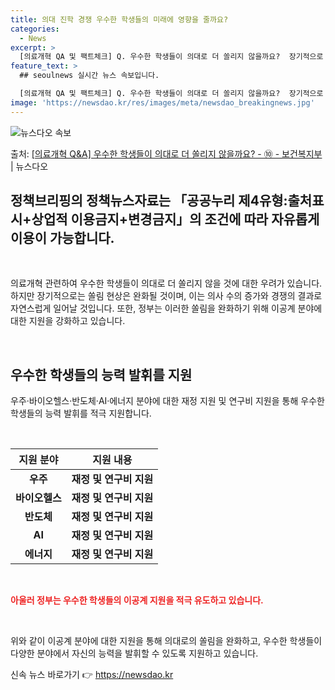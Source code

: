 ```yaml
---
title: 의대 진학 경쟁 우수한 학생들의 미래에 영향을 줄까요?
categories:
  - News
excerpt: >
  [의료개혁 QA 및 팩트체크] Q. 우수한 학생들이 의대로 더 쏠리지 않을까요?  장기적으로 쏠림현상은 완화…
feature_text: >
  ## seoulnews 실시간 뉴스 속보입니다.

  [의료개혁 QA 및 팩트체크] Q. 우수한 학생들이 의대로 더 쏠리지 않을까요?  장기적으로 쏠림현상은 완화…
image: 'https://newsdao.kr/res/images/meta/newsdao_breakingnews.jpg'
---
```


![뉴스다오 속보](https://newsdao.kr/res/images/meta/newsdao_breakingnews.jpg)

<p>출처: <a href="https://newsdao.kr/3440" rel="dofollow">[의료개혁 Q&A] 우수한 학생들이 의대로 더 쏠리지 않을까요? - ⑩ - 보건복지부</a> | 뉴스다오</p>

<h2 data-ke-size="size26">정책브리핑의 정책뉴스자료는 「공공누리 제4유형:출처표시+상업적 이용금지+변경금지」의 조건에 따라 자유롭게 이용이 가능합니다.</h2>
<p data-ke-size="size16">&nbsp;</p>
의료개혁 관련하여 우수한 학생들이 의대로 더 쏠리지 않을 것에 대한 우려가 있습니다. 하지만 장기적으로는 쏠림 현상은 완화될 것이며, 이는 의사 수의 증가와 경쟁의 결과로 자연스럽게 일어날 것입니다. 또한, 정부는 이러한 쏠림을 완화하기 위해 이공계 분야에 대한 지원을 강화하고 있습니다.
<p data-ke-size="size16">&nbsp;</p>

<h2 data-ke-size="size26">우수한 학생들의 능력 발휘를 지원</h2>
<p data-ke-size="size16">우주·바이오헬스·반도체·AI·에너지 분야에 대한 재정 지원 및 연구비 지원을 통해 우수한 학생들의 능력 발휘를 적극 지원합니다.</p>
<p data-ke-size="size16">&nbsp;</p>

<table>
    <thead>
        <tr>
            <th style="text-align: center;">지원 분야</th>
            <th style="text-align: center;">지원 내용</th>
        </tr>
    </thead>
    <tbody>
        <tr>
            <td style="text-align: center;"><b>우주</b></td>
            <td style="text-align: center;"><b>재정 및 연구비 지원</b></td>
        </tr>
        <tr>
            <td style="text-align: center;"><b>바이오헬스</b></td>
            <td style="text-align: center;"><b>재정 및 연구비 지원</b></td>
        </tr>
        <tr>
            <td style="text-align: center;"><b>반도체</b></td>
            <td style="text-align: center;"><b>재정 및 연구비 지원</b></td>
        </tr>
        <tr>
            <td style="text-align: center;"><b>AI</b></td>
            <td style="text-align: center;"><b>재정 및 연구비 지원</b></td>
        </tr>
        <tr>
            <td style="text-align: center;"><b>에너지</b></td>
            <td style="text-align: center;"><b>재정 및 연구비 지원</b></td>
        </tr>
    </tbody>
</table>
<p data-ke-size="size16">&nbsp;</p>

<b><span style="color: #ee2323;">아울러 정부는 우수한 학생들의 이공계 지원을 적극 유도하고 있습니다.</span></b>
<p data-ke-size="size16">&nbsp;</p>
위와 같이 이공계 분야에 대한 지원을 통해 의대로의 쏠림을 완화하고, 우수한 학생들이 다양한 분야에서 자신의 능력을 발휘할 수 있도록 지원하고 있습니다. 

신속 뉴스 바로가기 👉 <a href="https://newsdao.kr" rel="dofollow">https://newsdao.kr</a>


